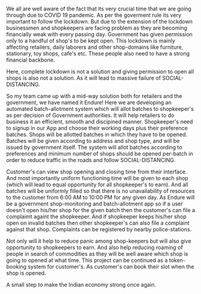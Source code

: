 We all are well aware of the fact that its very crucial time that we are going through due to COVID 19 pandemic. As per the goverment rule its very important to follow the lockdown. But due to the extension of the lockdown businessmen and shopkeepers are facing problem as they are becoming financially weak with every passing day. Government has given permission only to a handful of shop's to be kept open. This lockdown is mainly affecting retailers, daily laborers and other shop-domains like furniture, stationary, toy shops, cafe's etc. These people also need to have a strong financial backbone.  

Here, complete lockdown is not a solution and giving permission to open all shops is also not a solution. As it will lead to massive failure of SOCIAL-DISTANCING.   

So my team came up with a mid-way solution both for retailers and the government, we have named it Endure! Here we are developing an automated batch-allotment system which will allot batches to shopkeeper's as per decision of Government authorities. It will help retailers to do business it an efficient, smooth and discipined manner. Shopkeeper's need to signup in our App and choose their working days plus their preference batches. Shops will be allotted batches in which they have to be opened. Batches will be given according to address and shop type, and will be issued by government itself. The system will allot batches according to preferences and minimum number of shops should be opened per-batch in order to reduce traffic in the roads and follow SOCIAL-DISTANCING. 

Customer's can view shop opening and closing time from their interface. And most importantly uniform functioning time will be given to each shop (which will lead to equal opportunity for all shopkeeper's to earn). And all batches will be uniformly filled so that there is no unavailability of resources to the customer from 6:00 AM to 10:00 PM for any given day.  As Endure will be a government shop-monitoring and batch-allotment app so if a user doesn't open his/her shop for the given batch then the customer's can file a complaimt againt the shopkeeper. And if shopkeeper keeps his/her shop open on invalid batches then other shopkeeper's can also file a complaint against that shop. Complaints can be registered by nearby police-stations.   

Not only will it help to reduce panic among shop-keepers but will also give opportunity to shopkeepers to earn. And also help reducing roaming of people in search of commodities as they will be well aware which shop is going to opened at what time. This project can be continued as a token-booking system for customer's. As customer's can book their slot when the shop is opened.  

A small step to make the Indian economy strong once again.
